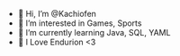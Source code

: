 - 👋 Hi, I’m @Kachiofen
- 👀 I’m interested in Games, Sports
- 🌱 I’m currently learning Java, SQL, YAML
- 💞️ I Love Endurion <3

<!---
Kachiofen/Kachiofen is a ✨ special ✨ repository because its `README.md` (this file) appears on your GitHub profile.
You can click the Preview link to take a look at your changes.
--->

